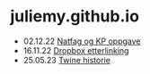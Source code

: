 # juliemy.github.io

- 02.12.22 [Natfag og KP oppgave](https://juliemy.github.io/natfag_lifecoach/)
- 16.11.22 [Dropbox etterlinking](https://juliemy.github.io/dropbox_/)
- 25.05.23 [Twine historie]()
